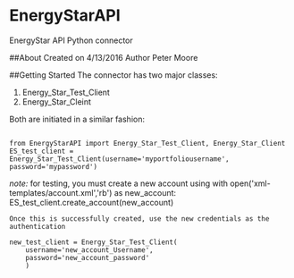 # EnergyStarAPI
EnergyStar API Python connector

##About
Created on 4/13/2016
Author Peter Moore

##Getting Started
The connector has two major classes:

1. Energy_Star_Test_Client
2. Energy_Star_Cleint

Both are initiated in a similar fashion:

<code>
from EnergyStarAPI import Energy_Star_Test_Client, Energy_Star_Client
ES_test_client = Energy_Star_Test_Client(username='myportfoliousername', password='mypassword')
</code>

_note:_ for testing, you must create a new account using
	with open('xml-templates/account.xml','rb') as new_account:
		ES_test_client.create_account(new_account)

	Once this is successfully created, use the new credentials as the authentication

	new_test_client = Energy_Star_Test_Client(
		username='new_account_Username',
		password='new_account_password'
		)

	


